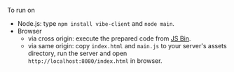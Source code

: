 To run on

* Node.js: type `npm install vibe-client` and `node main`.
* Browser
    * via cross origin: execute the prepared code from [JS Bin](http://jsbin.com/bigiwi/1/watch?js,console).
    * via same origin: copy `index.html` and `main.js` to your server's assets directory, run the server and open `http://localhost:8080/index.html` in browser.